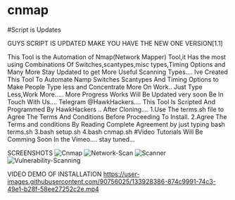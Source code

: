 # cnmap
#Script is Updates


GUYS SCRIPT IS UPDATED MAKE YOU HAVE THE NEW ONE
VERSION[1.1]

This Tool is the Automation of Nmap(Network Mapper) Tool,it Has the most using Combinations Of Switches,scantypes,misc types,Timing Options and Many More Stay Updated to get More Useful Scanning Types....
Ive Created This Tool To Automate Namp Switches Scantypes And Timing Options to Make People Type less and Concentrate More On Work.. Just Type Less,Work More..... More Progress Works Will Be Updated very soon Be In Touch With Us.... Telegram @HawkHackers.... This Tool Is Scripted And Programmed By HawkHackers ..
After Cloning.... 1.Use The terms.sh file to Agree The Terms And Conditions Before Proceeding To Install. 2.Agree The Terms and conditions By Reading Complete Agreement by just typing bash terms.sh 3.bash setup.sh 4.bash cnmap.sh
#Video Tutorials Will Be Comming Soon In the Vimeo.... stay tuned...

SCREENSHOTS
![Cnmap](https://user-images.githubusercontent.com/90756025/133925270-ccc136bc-a6f8-4231-a895-255795399c86.png)
![Network-Scan](https://user-images.githubusercontent.com/90756025/133925274-7b2bcc6d-7d02-4916-814d-be9e9b811c61.png)
![Scanner](https://user-images.githubusercontent.com/90756025/133925275-c9aad77d-e197-4c17-90da-4e0b4adfa7e1.png)
![Vulnerability-Scanning](https://user-images.githubusercontent.com/90756025/133925277-0a2e3b61-3584-492c-9985-4e26d4c3a702.png)

VIDEO DEMO OF INSTALLATION
https://user-images.githubusercontent.com/90756025/133928386-874c9991-74c3-49e1-b28f-58ee27252c2e.mp4
